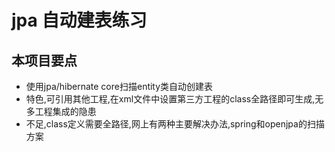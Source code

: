 # jpa 自动建表练习
## 本项目要点
* 使用jpa/hibernate core扫描entity类自动创建表
* 特色,可引用其他工程,在xml文件中设置第三方工程的class全路径即可生成,无多工程集成的隐患
* 不足,class定义需要全路径,网上有两种主要解决办法,spring和openjpa的扫描方案